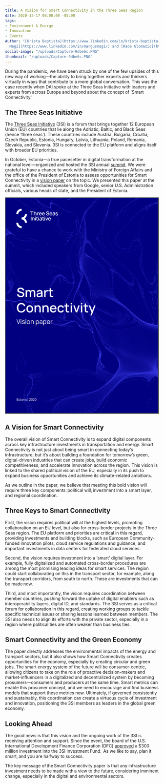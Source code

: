 ```yaml
---
title: A Vision for Smart Connectivity in the Three Seas Region
date: 2020-12-17 06:00:00 -05:00
tags:
- Environment & Energy
- Innovation
- Events
Author: "[Krista Baptista](https://www.linkedin.com/in/krista-baptista-2202aa/), [Margus
  Magi](https://www.linkedin.com/in/margusmagi/) and [Rade Glomazic](https://www.linkedin.com/in/glomazic/)"
social-image: "/uploads/Capture-9dbe6c.PNG"
thumbnail: "/uploads/Capture-9dbe6c.PNG"
---
```


During the pandemic, we have been struck by one of the few upsides of this new way of working—the ability to bring together experts and thinkers virtually in ways that contribute to a more global conversation. This was the case recently when DAI spoke at the Three Seas Initiative with leaders and experts from across Europe and beyond about the concept of 'Smart Connectivity.'

<!--more-->

## The Three Seas Initiative

The [Three Seas Initiative](https://3seas.eu/) (3SI) is a forum that brings together 12 European Union (EU) countries that lie along the Adriatic, Baltic, and Black Seas (hence ‘three seas’). These countries include Austria, Bulgaria, Croatia, Czech Republic, Estonia, Hungary, Latvia, Lithuania, Poland, Romania, Slovakia, and Slovenia. 3SI is connected to the EU platform and aligns itself with broader EU priorities.

In October, Estonia—a true pacesetter in digital transformation at the national level—organized and hosted the 3SI annual [summit](https://3seas.eu/event/three-seas-virtual-summit). We were grateful to have a chance to work with the Ministry of Foreign Affairs and the office of the President of Estonia to assess opportunities for Smart Connectivity in a [vision paper](https://media.voog.com/0000/0046/4166/files/Smart_Connectivity.pdf) on the topic. We presented this paper at the summit, which included speakers from Google, senior U.S. Administration officials, various heads of state, and the President of Estonia.

![Capture-9dbe6c.PNG](/uploads/Capture-9dbe6c.PNG)

## A Vision for Smart Connectivity

The overall vision of Smart Connectivity is to expand digital components across key infrastructure investments in transportation and energy. Smart Connectivity is not just about being smart in connecting today’s infrastructure, but it’s about building a foundation for tomorrow’s green, digital-driven industries that can create jobs, build economic competitiveness, and accelerate innovation across the region.  This vision is linked to the shared political vision of the EU, especially in its push to expand business opportunities and achieve its climate-related ambitions.

As we outline in the paper, we believe that meeting this bold vision will require three key components: political will, investment into a smart layer, and regional coordination.

## Three Keys to Smart Connectivity 

First, the vision requires political will at the highest levels, promoting collaboration on an EU level, but also for cross-border projects in the Three Seas region. The EU platform and priorities are critical in this regard, providing investments and building blocks, such as European Community-funded innovation pilots, cloud service regulations and guidance, and important investments in data centers for federated cloud services.

Second, the vision requires investment into a ‘smart’ digital layer. For example, fully digitalized and automated cross-border procedures are among the most promising leading ideas for smart services. The region could start collaborating on this in the transport sector, for example, along the transport corridors, from south to north. These are investments that can be made now.

Third, and most importantly, the vision requires coordination between member countries, pushing forward the uptake of digital enablers such as interoperability layers, digital ID, and standards.  The 3SI serves as a critical forum for collaboration in this regard, creating working groups to tackle specific technical issues or sharing lessons learned between members. The 3SI also needs to align its efforts with the private sector, especially in a region where political ties are often weaker than business ties.

## Smart Connectivity and the Green Economy

The paper directly addresses the environmental impacts of the energy and transport sectors, but it also shows how Smart Connectivity creates opportunities for the economy, especially by creating circular and green jobs. The smart energy system of the future will be consumer-centric, allowing citizens to take on the role of proactive decision-makers and market-influencers in a digitalized and decentralized system by becoming prosumers—consumers and producers at the same time. Smart metrics can enable this prosumer concept, and we need to encourage and find business models that support these metrics now. Ultimately, if governed consistently and sustainably, this coordination can create a virtuous cycle of investment and innovation, positioning the 3SI members as leaders in the global green economy.

## Looking Ahead

The good news is that this vision and the ongoing work of the 3SI is receiving attention and support. Since the event, the board of the U.S. International Development Finance Corporation (DFC) [approved](https://3seas.eu/media/news/usd300-million-for-the-three-seas-fund-by-dfc) a $300 million investment into the 3SI Investment Fund.  As we like to say, plan it smart, and you are halfway to success.

The key message of the Smart Connectivity paper is that any infrastructure investment needs to be made with a view to the future, considering imminent change, especially in the digital and environmental sectors.